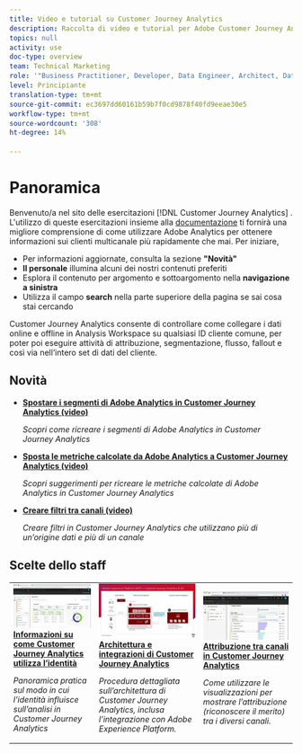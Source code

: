 ```yaml
---
title: Video e tutorial su Customer Journey Analytics
description: Raccolta di video e tutorial per Adobe Customer Journey Analytics.
topics: null
activity: use
doc-type: overview
team: Technical Marketing
role: '"Business Practitioner, Developer, Data Engineer, Architect, Data Architect, Administrator, Leader"'
level: Principiante
translation-type: tm+mt
source-git-commit: ec3697dd60161b59b7f0cd9878f40fd9eeae30e5
workflow-type: tm+mt
source-wordcount: '308'
ht-degree: 14%

---
```



# Panoramica

Benvenuto/a nel sito delle esercitazioni [!DNL Customer Journey Analytics] .  L&#39;utilizzo di queste esercitazioni insieme alla [documentazione](https://docs.adobe.com/content/help/it-IT/analytics-platform/using/cja-landing.html) ti fornirà una migliore comprensione di come utilizzare Adobe Analytics per ottenere informazioni sui clienti multicanale più rapidamente che mai.  Per iniziare,

* Per informazioni aggiornate, consulta la sezione **&quot;Novità&quot;**
* **Il personale** illumina alcuni dei nostri contenuti preferiti
* Esplora il contenuto per argomento e sottoargomento nella **navigazione a sinistra**
* Utilizza il campo **search** nella parte superiore della pagina se sai cosa stai cercando

Customer Journey Analytics consente di controllare come collegare i dati online e offline in Analysis Workspace su qualsiasi ID cliente comune, per poter poi eseguire attività di attribuzione, segmentazione, flusso, fallout e così via nell’intero set di dati del cliente.

## Novità

* **[Spostare i segmenti di Adobe Analytics in Customer Journey Analytics (video)](/help/moving-adobe-analytics-segments-to-customer-journey-analytics.md)**

   *Scopri come ricreare i segmenti di Adobe Analytics in Customer Journey Analytics*

* **[Sposta le metriche calcolate da Adobe Analytics a Customer Journey Analytics (video)](/help/moving-your-calculated-metrics-from-adobe-analytics-to-customer-journey-analytics.md)**

   *Scopri suggerimenti per ricreare le metriche calcolate di Adobe Analytics in Customer Journey Analytics*

* **[Creare filtri tra canali (video)](/help/creating-cross-channel-filters-in-customer-journey-analytics.md)**

   *Creare filtri in Customer Journey Analytics che utilizzano più di un’origine dati e più di un canale*

## Scelte dello staff

<table>
<tr>
  <td>
    <a href="/help/understanding-how-customer-journey-analytics-uses-identity.md">
      <img alt="Informazioni su come CJA utilizza l’identità" src="assets/30750.jpg" />
    </a>
    <div>
      <a href="/help/understanding-how-customer-journey-analytics-uses-identity.md">
    <strong>Informazioni su come Customer Journey Analytics utilizza l’identità</strong>
    </a>
    </div>
    <p>
    <em>Panoramica pratica sul modo in cui l’identità influisce sull’analisi in Customer Journey Analytics</em>
    <p>
  </td>
   <td>
    <a href="/help/architecture-and-integrations-of-cja.md">
      <img alt="Architettura e integrazioni di Customer Journey Analytics" src="assets/32483.jpg" />
    </a>
    <div>
      <a href="/help/architecture-and-integrations-of-cja.md">
    <strong>Architettura e integrazioni di Customer Journey Analytics</strong>
    </a>
    </div>
    <p>
    <em>Procedura dettagliata sull’architettura di Customer Journey Analytics, inclusa l’integrazione con Adobe Experience Platform.</em>
    <p>
  </td>
  <td>
    <a href="/help/cross-channel-attribution-in-customer-journey-analytics.md">
      <img alt="Attribuzione tra canali in Customer Journey Analytics" src="assets/31772.jpg" />
    </a>
    <div>
      <a href="/help/cross-channel-attribution-in-customer-journey-analytics.md">
    <strong>Attribuzione tra canali in Customer Journey Analytics</strong>
    </a>
    </div>
    <p>
    <em>Come utilizzare le visualizzazioni per mostrare l’attribuzione (riconoscere il merito) tra i diversi canali.</em>
    <p>
  </td>
</tr>
</table>
